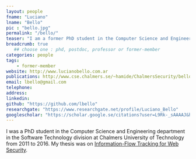 ```yaml
---
layout: people
fname: "Luciano"
lname: "Bello"
pic : "bello.jpg"
permalink: "/bello/"
teaser: "I am a former PhD student in the Computer Science and Engineering department in the Software Technology division at Chalmers University of Technology from 2011 to 2016."
breadcrumb: true
   ## choose one : phd, postdoc, professor or former-member
categories: people
tags:
    - former-member
website: http://www.lucianobello.com.ar
publications: http://www.cse.chalmers.se/~hamide/ChalmersSecurity/bello/
email: lbello@gmail.com
telephone:
address:
linkedin:
github: "https://github.com/lbello"
researchgate: "https://www.researchgate.net/profile/Luciano_Bello"
googlescholar: "https://scholar.google.se/citations?user=L9Rk-_sAAAAJ&hl=en"
---
```

I was a PhD student in the Computer Science and Engineering department in the Software Technology division at Chalmers University of Technology from 2011 to 2016. My thesis was on [Information-Flow Tracking for Web Security](http://chalmers.summon.serialssolutions.com/#!/search?bookMark=ePnHCXMw42JgAfZbUzkZtKD7aUDm67rl5JcrAEvfZND4rwJQXCE8NUkhGHpFGzeDnZtriLOHbnIG-NKQ4njwGc9J8aCzjwuQhq_iQYJwRcWp8UagDYCg2yQpNAAAh1pAUQ).

